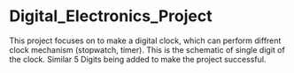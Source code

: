 # Digital_Electronics_Project
This project focuses on to make a digital clock, which can perform diffrent clock mechanism (stopwatch, timer). This is the schematic of single digit of the clock. Similar 5 Digits being added to make the project successful. 
